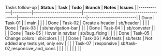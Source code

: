 Tasks follow-up
| **Status** | **Task** | **Todo**                | **Branch**                                 | **Notes**                         | **Issues**              |
|------------|----------|-------------------------|--------------------------------------------|-----------------------------------|-------------------------|
| Done       | Task-01  |                         | main                                       |                                   |                         |
| Done       | Task-02  | Create a header         | sb/header                                  |                                   |                         |
| Done       | Task-03  |                         | sb/navigation-bar                          |                                   |                         |
| Done       | Task-04  |                         | sb/conveter                                |                                   |                         |
| Done       | Task-05  | Hover in navbar         | sb/bug_fixing                               |                                   |                         |
| Done       | Task-05  | Change colors           | sb/colors                                  |                                   |                         |
| Done       | Task-06  | Add tests               | sb/tests                                   | Not added any tests yet, only env |                         |
|            | Task-07  | responsive              | sb/task-07_responsive_and_icons            |                                   |                         |
|            |          |                         |                                            |                                   |                         |
